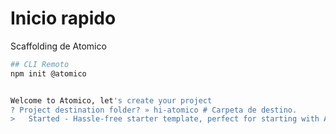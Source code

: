 # Inicio rapido

Scaffolding de Atomico

```bash
## CLI Remoto
npm init @atomico


Welcome to Atomico, let's create your project
? Project destination folder? » hi-atomico # Carpeta de destino.
>   Started - Hassle-free starter template, perfect for starting with Atomico # 

```



